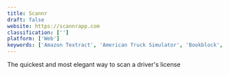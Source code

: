 ```yaml
---
title: Scannr
draft: false 
website: https://scannrapp.com
classification: ['']
platform: ['Web']
keywords: ['Amazon Textract', 'American Truck Simulator', 'Bookblock', 'Brill', 'Bus Driver', 'CTRL-F', 'Codex Scanner by Baron Fig', 'DocHub', 'DocParser', 'Dotted Paper', 'Find It', 'Notarize', 'Office Lens', 'Paperjet', 'Papier', 'ScanR', 'Scanner Pro by Readdle', 'The Witcher 3: Wild Hunt', 'TurboScan']
---
```

The quickest and most elegant way to scan a driver's license